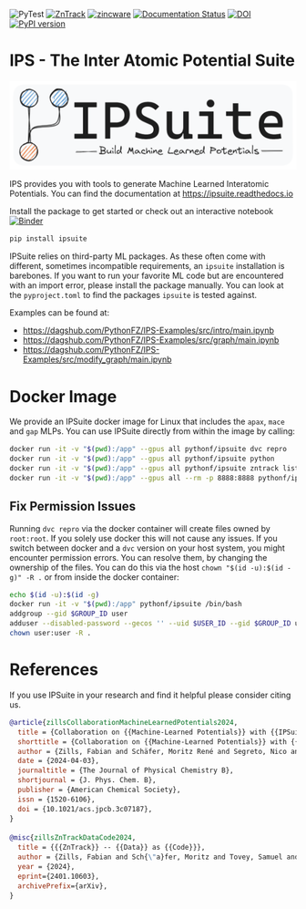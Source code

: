 ![PyTest](https://github.com/zincware/IPSuite/actions/workflows/tests.yaml/badge.svg)
[![ZnTrack](https://img.shields.io/badge/Powered%20by-ZnTrack-%23007CB0)](https://zntrack.readthedocs.io/en/latest/)
[![zincware](https://img.shields.io/badge/Powered%20by-zincware-darkcyan)](https://github.com/zincware)
[![Documentation Status](https://readthedocs.org/projects/ipsuite/badge/?version=latest)](https://ipsuite.readthedocs.io/en/latest/?badge=latest)
[![DOI](https://img.shields.io/badge/DOI-10.1021/acs.jpcb.3c07187-red)](https://pubs.acs.org/doi/10.1021/acs.jpcb.3c07187)
[![PyPI version](https://badge.fury.io/py/ipsuite.svg)](https://badge.fury.io/py/ipsuite)

# IPS - The Inter Atomic Potential Suite

![Logo](https://raw.githubusercontent.com/zincware/IPSuite/main/misc/IPS_logo.png)

IPS provides you with tools to generate Machine Learned Interatomic Potentials.
You can find the documentation at https://ipsuite.readthedocs.io

Install the package to get started or check out an interactive notebook
[![Binder](https://mybinder.org/badge_logo.svg)](https://mybinder.org/v2/gh/zincware/IPSuite/HEAD)

```python
pip install ipsuite
```

IPSuite relies on third-party ML packages. As these often come with different,
sometimes incompatible requirements, an `ipsuite` installation is barebones. If
you want to run your favorite ML code but are encountered with an import error,
please install the package manually. You can look at the `pyproject.toml` to
find the packages `ipsuite` is tested against.

Examples can be found at:

- https://dagshub.com/PythonFZ/IPS-Examples/src/intro/main.ipynb
- https://dagshub.com/PythonFZ/IPS-Examples/src/graph/main.ipynb
- https://dagshub.com/PythonFZ/IPS-Examples/src/modify_graph/main.ipynb

# Docker Image

We provide an IPSuite docker image for Linux that includes the `apax`, `mace`
and `gap` MLPs. You can use IPSuite directly from within the image by calling:

```sh
docker run -it -v "$(pwd):/app" --gpus all pythonf/ipsuite dvc repro
docker run -it -v "$(pwd):/app" --gpus all pythonf/ipsuite python
docker run -it -v "$(pwd):/app" --gpus all pythonf/ipsuite zntrack list
docker run -it -v "$(pwd):/app" --gpus all --rm -p 8888:8888 pythonf/ipsuite jupyter lab --ip=0.0.0.0 --port=8888 --allow-root
```

## Fix Permission Issues

Running `dvc repro` via the docker container will create files owned by
`root:root`. If you solely use docker this will not cause any issues. If you
switch between docker and a `dvc` version on your host system, you might
encounter permission errors. You can resolve them, by changing the ownership of
the files. You can do this via the host `chown "$(id -u):$(id -g)" -R .` or from
inside the docker container:

```sh
echo $(id -u):$(id -g)
docker run -it -v "$(pwd):/app" pythonf/ipsuite /bin/bash
addgroup --gid $GROUP_ID user
adduser --disabled-password --gecos '' --uid $USER_ID --gid $GROUP_ID user
chown user:user -R .
```

# References

If you use IPSuite in your research and find it helpful please consider citing
us.

```bibtex
@article{zillsCollaborationMachineLearnedPotentials2024,
  title = {Collaboration on {{Machine-Learned Potentials}} with {{IPSuite}}: {{A Modular Framework}} for {{Learning-on-the-Fly}}},
  shorttitle = {Collaboration on {{Machine-Learned Potentials}} with {{IPSuite}}},
  author = {Zills, Fabian and Schäfer, Moritz René and Segreto, Nico and Kästner, Johannes and Holm, Christian and Tovey, Samuel},
  date = {2024-04-03},
  journaltitle = {The Journal of Physical Chemistry B},
  shortjournal = {J. Phys. Chem. B},
  publisher = {American Chemical Society},
  issn = {1520-6106},
  doi = {10.1021/acs.jpcb.3c07187},
}

@misc{zillsZnTrackDataCode2024,
  title = {{{ZnTrack}} -- {{Data}} as {{Code}}},
  author = {Zills, Fabian and Sch{\"a}fer, Moritz and Tovey, Samuel and K{\"a}stner, Johannes and Holm, Christian},
  year = {2024},
  eprint={2401.10603},
  archivePrefix={arXiv},
}
```
